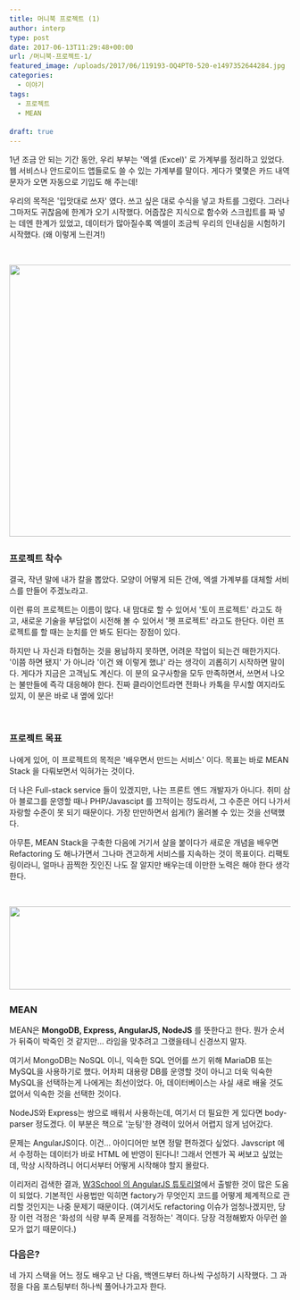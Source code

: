 ```yaml
---
title: 머니북 프로젝트 (1)
author: interp
type: post
date: 2017-06-13T11:29:48+00:00
url: /머니북-프로젝트-1/
featured_image: /uploads/2017/06/119193-OQ4PT0-520-e1497352644284.jpg
categories:
  - 이야기
tags:
  - 프로젝트
  - MEAN

draft: true
---
```

1년 조금 안 되는 기간 동안, 우리 부부는 '엑셀 (Excel)' 로 가계부를 정리하고 있었다. 웹 서비스나 안드로이드 앱들로도 쓸 수 있는 가계부를 말이다. 게다가 몇몇은 카드 내역 문자가 오면 자동으로 기입도 해 주는데!

우리의 목적은 '입맛대로 쓰자' 였다. 쓰고 싶은 대로 수식을 넣고 차트를 그렸다. 그러나 그마저도 귀찮음에 한계가 오기 시작했다. 어줍잖은 지식으로 함수와 스크립트를 짜 넣는 데엔 한계가 있었고, 데이터가 많아질수록 엑셀이 조금씩 우리의 인내심을 시험하기 시작했다. (왜 이렇게 느린겨!)

&nbsp;

<img class="size-large wp-image-1053" src="/uploads/2017/06/82-1024x683.jpg" alt="" width="730" height="487" />

### 프로젝트 착수

결국, 작년 말에 내가 칼을 뽑았다. 모양이 어떻게 되든 간에, 엑셀 가계부를 대체할 서비스를 만들어 주겠노라고.

이런 류의 프로젝트는 이름이 많다. 내 맘대로 할 수 있어서 '토이 프로젝트' 라고도 하고, 새로운 기술을 부담없이 시전해 볼 수 있어서 '펫 프로젝트' 라고도 한단다. 이런 프로젝트를 할 때는 눈치를 안 봐도 된다는 장점이 있다.

하지만 나 자신과 타협하는 것을 용납하지 못하면, 어려운 작업이 되는건 매한가지다. '이쯤 하면 됐지' 가 아니라 '이건 왜 이렇게 했냐' 라는 생각이 괴롭히기 시작하면 말이다. 게다가 지금은 고객님도 계신다. 이 분의 요구사항을 모두 만족하면서, 쓰면서 나오는 불만들에 즉각 대응해야 한다. 진짜 클라이언트라면 전화나 카톡을 무시할 여지라도 있지, 이 분은 바로 내 옆에 있다!

&nbsp;

### 프로젝트 목표

나에게 있어, 이 프로젝트의 목적은 '배우면서 만드는 서비스' 이다. 목표는 바로 MEAN Stack 을 다뤄보면서 익혀가는 것이다.

더 나은 Full-stack service 들이 있겠지만, 나는 프론트 엔드 개발자가 아니다. 취미 삼아 블로그를 운영할 때나 PHP/Javascipt 를 끄적이는 정도라서, 그 수준은 어디 나가서 자랑할 수준이 못 되기 때문이다. 가장 만만하면서 쉽게(?) 올려볼 수 있는 것을 선택했다.

아무튼, MEAN Stack을 구축한 다음에 거기서 살을 붙이다가 새로운 개념을 배우면 Refactoring 도 해나가면서 그나마 견고하게 서비스를 지속하는 것이 목표이다. 리팩토링이라니, 얼마나 끔찍한 짓인진 나도 잘 알지만 배우는데 이만한 노력은 해야 한다 생각한다.

&nbsp;

<img class="aligncenter size-full wp-image-1052" src="/uploads/2017/06/mean.png" alt="" width="648" height="149" srcset="https://interp.blog/uploads/2017/06/mean.png 648w, https://interp.blog/uploads/2017/06/mean-300x69.png 300w" sizes="(max-width: 648px) 100vw, 648px" />

### MEAN

MEAN은 **MongoDB, Express, AngularJS, NodeJS** 를 뜻한다고 한다. 뭔가 순서가 뒤죽이 박죽인 것 같지만&#8230; 라임을 맞추려고 그랬을테니 신경쓰지 말자.

여기서 MongoDB는 NoSQL 이니, 익숙한 SQL 언어를 쓰기 위해 MariaDB 또는 MySQL을 사용하기로 했다. 어차피 대용량 DB를 운영할 것이 아니고 더욱 익숙한 MySQL을 선택하는게 나에게는 최선이었다. 아, 데이터베이스는 사실 새로 배울 것도 없어서 익숙한 것을 선택한 것이다.

NodeJS와 Express는 쌍으로 배워서 사용하는데, 여기서 더 필요한 게 있다면 body-parser 정도겠다. 이 부분은 책으로 '눈팅'한 경력이 있어서 어렵지 않게 넘어갔다.

문제는 AngularJS이다. 이건&#8230; 아이디어만 보면 정말 편하겠다 싶었다. Javscript 에서 수정하는 데이터가 바로 HTML 에 반영이 된다니! 그래서 언젠가 꼭 써보고 싶었는데, 막상 시작하려니 어디서부터 어떻게 시작해야 할지 몰랐다.

이리저리 검색한 결과, [W3School 의 AngularJS 튜토리얼][1]에서 출발한 것이 많은 도움이 되었다. 기본적인 사용법만 익히면 factory가 무엇인지 코드를 어떻게 체계적으로 관리할 것인지는 나중 문제기 때문이다. (여기서도 refactoring 이슈가 엄청나겠지만, 당장 이런 걱정은 '화성의 식량 부족 문제를 걱정하는' 격이다. 당장 걱정해봤자 아무런 쓸모가 없기 때문이다.)

### 다음은?

네 가지 스택을 어느 정도 배우고 난 다음, 백엔드부터 하나씩 구성하기 시작했다. 그 과정을 다음 포스팅부터 하나씩 풀어나가고자 한다.

 [1]: https://www.w3schools.com/angular/
